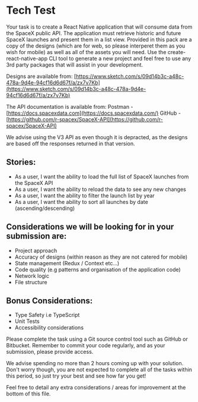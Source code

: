 # Tech Test

Your task is to create a React Native application that will consume data from the SpaceX public API. The application must retrieve historic and future SpaceX launches and present them in a list view.
Provided in this pack are a copy of the designs (which are for web, so please interperet them as you wish for mobile) as well as all of the assets you will need. Use the create-react-native-app CLI tool to generate a new project and feel free to use any 3rd party packages that will assist in your development.

Designs are available from: [https://www.sketch.com/s/09d14b3c-a48c-478a-9d4e-94cf16d6d67f/a/zx7v7Kb](https://www.sketch.com/s/09d14b3c-a48c-478a-9d4e-94cf16d6d67f/a/zx7v7Kb)

The API documentation is available from:
Postman - [https://docs.spacexdata.com](https://docs.spacexdata.com/)
GitHub - [https://github.com/r-spacex/SpaceX-API](https://github.com/r-spacex/SpaceX-API)

We advise using the V3 API as even though it is depracted, as the designs are based off the responses returned in that version.

## Stories:

- As a user, I want the ability to load the full list of SpaceX launches from the SpaceX API
- As a user, I want the ability to reload the data to see any new changes
- As a user, I want the ability to filter the launch list by year
- As a user, I want the ability to sort all launches by date (ascending/descending)

## Considerations we will be looking for in your submission are:

- Project approach
- Accuracy of designs (within reason as they are not catered for mobile)
- State management (Redux / Context etc...)
- Code quality (e.g patterns and organisation of the application code)
- Network logic
- File structure

## Bonus Considerations:

- Type Safety i.e TypeScript
- Unit Tests
- Accessibility considerations

Please complete the task using a Git source control tool such as GitHub or Bitbucket. Remember to commit your code regularly, and as your submission, please provide access.

We advise spending no more than 2 hours coming up with your solution. Don't worry though, you are not expected to complete all of the tasks within this period, so just try your best and see how far you get!

Feel free to detail any extra considerations / areas for improvement at the bottom of this file.
